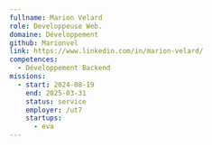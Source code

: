```yaml
---
fullname: Marion Velard
role: Developpeuse Web.
domaine: Développement
github: Marionvel
link: https://www.linkedin.com/in/marion-velard/
competences:
  - Développement Backend
missions:
  - start: 2024-08-19
    end: 2025-03-31
    status: service
    employer: /ut7
    startups:
      - eva
---
```

